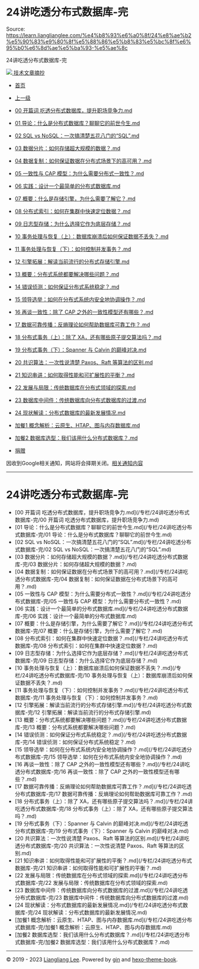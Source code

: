 # 24讲吃透分布式数据库-完 

Source: https://learn.lianglianglee.com/%e4%b8%93%e6%a0%8f/24%e8%ae%b2%e5%90%83%e9%80%8f%e5%88%86%e5%b8%83%e5%bc%8f%e6%95%b0%e6%8d%ae%e5%ba%93-%e5%ae%8c

24讲吃透分布式数据库-完 



[![](/static/favicon.png)
技术文章摘抄](/)

* [首页](/)
* [上一级](../)

* [00 开篇词 吃透分布式数据库，提升职场竞争力.md](/%e4%b8%93%e6%a0%8f/24%e8%ae%b2%e5%90%83%e9%80%8f%e5%88%86%e5%b8%83%e5%bc%8f%e6%95%b0%e6%8d%ae%e5%ba%93-%e5%ae%8c/00%20%e5%bc%80%e7%af%87%e8%af%8d%20%20%e5%90%83%e9%80%8f%e5%88%86%e5%b8%83%e5%bc%8f%e6%95%b0%e6%8d%ae%e5%ba%93%ef%bc%8c%e6%8f%90%e5%8d%87%e8%81%8c%e5%9c%ba%e7%ab%9e%e4%ba%89%e5%8a%9b.md)
* [01 导论：什么是分布式数据库？聊聊它的前世今生.md](/%e4%b8%93%e6%a0%8f/24%e8%ae%b2%e5%90%83%e9%80%8f%e5%88%86%e5%b8%83%e5%bc%8f%e6%95%b0%e6%8d%ae%e5%ba%93-%e5%ae%8c/01%20%20%e5%af%bc%e8%ae%ba%ef%bc%9a%e4%bb%80%e4%b9%88%e6%98%af%e5%88%86%e5%b8%83%e5%bc%8f%e6%95%b0%e6%8d%ae%e5%ba%93%ef%bc%9f%e8%81%8a%e8%81%8a%e5%ae%83%e7%9a%84%e5%89%8d%e4%b8%96%e4%bb%8a%e7%94%9f.md)
* [02 SQL vs NoSQL：一次搞清楚五花八门的“SQL”.md](/%e4%b8%93%e6%a0%8f/24%e8%ae%b2%e5%90%83%e9%80%8f%e5%88%86%e5%b8%83%e5%bc%8f%e6%95%b0%e6%8d%ae%e5%ba%93-%e5%ae%8c/02%20%20SQL%20vs%20NoSQL%ef%bc%9a%e4%b8%80%e6%ac%a1%e6%90%9e%e6%b8%85%e6%a5%9a%e4%ba%94%e8%8a%b1%e5%85%ab%e9%97%a8%e7%9a%84%e2%80%9cSQL%e2%80%9d.md)
* [03 数据分片：如何存储超大规模的数据？.md](/%e4%b8%93%e6%a0%8f/24%e8%ae%b2%e5%90%83%e9%80%8f%e5%88%86%e5%b8%83%e5%bc%8f%e6%95%b0%e6%8d%ae%e5%ba%93-%e5%ae%8c/03%20%20%e6%95%b0%e6%8d%ae%e5%88%86%e7%89%87%ef%bc%9a%e5%a6%82%e4%bd%95%e5%ad%98%e5%82%a8%e8%b6%85%e5%a4%a7%e8%a7%84%e6%a8%a1%e7%9a%84%e6%95%b0%e6%8d%ae%ef%bc%9f.md)
* [04 数据复制：如何保证数据在分布式场景下的高可用？.md](/%e4%b8%93%e6%a0%8f/24%e8%ae%b2%e5%90%83%e9%80%8f%e5%88%86%e5%b8%83%e5%bc%8f%e6%95%b0%e6%8d%ae%e5%ba%93-%e5%ae%8c/04%20%20%e6%95%b0%e6%8d%ae%e5%a4%8d%e5%88%b6%ef%bc%9a%e5%a6%82%e4%bd%95%e4%bf%9d%e8%af%81%e6%95%b0%e6%8d%ae%e5%9c%a8%e5%88%86%e5%b8%83%e5%bc%8f%e5%9c%ba%e6%99%af%e4%b8%8b%e7%9a%84%e9%ab%98%e5%8f%af%e7%94%a8%ef%bc%9f.md)
* [05 一致性与 CAP 模型：为什么需要分布式一致性？.md](/%e4%b8%93%e6%a0%8f/24%e8%ae%b2%e5%90%83%e9%80%8f%e5%88%86%e5%b8%83%e5%bc%8f%e6%95%b0%e6%8d%ae%e5%ba%93-%e5%ae%8c/05%20%20%e4%b8%80%e8%87%b4%e6%80%a7%e4%b8%8e%20CAP%20%e6%a8%a1%e5%9e%8b%ef%bc%9a%e4%b8%ba%e4%bb%80%e4%b9%88%e9%9c%80%e8%a6%81%e5%88%86%e5%b8%83%e5%bc%8f%e4%b8%80%e8%87%b4%e6%80%a7%ef%bc%9f.md)
* [06 实践：设计一个最简单的分布式数据库.md](/%e4%b8%93%e6%a0%8f/24%e8%ae%b2%e5%90%83%e9%80%8f%e5%88%86%e5%b8%83%e5%bc%8f%e6%95%b0%e6%8d%ae%e5%ba%93-%e5%ae%8c/06%20%20%e5%ae%9e%e8%b7%b5%ef%bc%9a%e8%ae%be%e8%ae%a1%e4%b8%80%e4%b8%aa%e6%9c%80%e7%ae%80%e5%8d%95%e7%9a%84%e5%88%86%e5%b8%83%e5%bc%8f%e6%95%b0%e6%8d%ae%e5%ba%93.md)
* [07 概要：什么是存储引擎，为什么需要了解它？.md](/%e4%b8%93%e6%a0%8f/24%e8%ae%b2%e5%90%83%e9%80%8f%e5%88%86%e5%b8%83%e5%bc%8f%e6%95%b0%e6%8d%ae%e5%ba%93-%e5%ae%8c/07%20%20%e6%a6%82%e8%a6%81%ef%bc%9a%e4%bb%80%e4%b9%88%e6%98%af%e5%ad%98%e5%82%a8%e5%bc%95%e6%93%8e%ef%bc%8c%e4%b8%ba%e4%bb%80%e4%b9%88%e9%9c%80%e8%a6%81%e4%ba%86%e8%a7%a3%e5%ae%83%ef%bc%9f.md)
* [08 分布式索引：如何在集群中快速定位数据？.md](/%e4%b8%93%e6%a0%8f/24%e8%ae%b2%e5%90%83%e9%80%8f%e5%88%86%e5%b8%83%e5%bc%8f%e6%95%b0%e6%8d%ae%e5%ba%93-%e5%ae%8c/08%20%20%e5%88%86%e5%b8%83%e5%bc%8f%e7%b4%a2%e5%bc%95%ef%bc%9a%e5%a6%82%e4%bd%95%e5%9c%a8%e9%9b%86%e7%be%a4%e4%b8%ad%e5%bf%ab%e9%80%9f%e5%ae%9a%e4%bd%8d%e6%95%b0%e6%8d%ae%ef%bc%9f.md)
* [09 日志型存储：为什么选择它作为底层存储？.md](/%e4%b8%93%e6%a0%8f/24%e8%ae%b2%e5%90%83%e9%80%8f%e5%88%86%e5%b8%83%e5%bc%8f%e6%95%b0%e6%8d%ae%e5%ba%93-%e5%ae%8c/09%20%20%e6%97%a5%e5%bf%97%e5%9e%8b%e5%ad%98%e5%82%a8%ef%bc%9a%e4%b8%ba%e4%bb%80%e4%b9%88%e9%80%89%e6%8b%a9%e5%ae%83%e4%bd%9c%e4%b8%ba%e5%ba%95%e5%b1%82%e5%ad%98%e5%82%a8%ef%bc%9f.md)
* [10 事务处理与恢复（上）：数据库崩溃后如何保证数据不丢失？.md](/%e4%b8%93%e6%a0%8f/24%e8%ae%b2%e5%90%83%e9%80%8f%e5%88%86%e5%b8%83%e5%bc%8f%e6%95%b0%e6%8d%ae%e5%ba%93-%e5%ae%8c/10%20%20%e4%ba%8b%e5%8a%a1%e5%a4%84%e7%90%86%e4%b8%8e%e6%81%a2%e5%a4%8d%ef%bc%88%e4%b8%8a%ef%bc%89%ef%bc%9a%e6%95%b0%e6%8d%ae%e5%ba%93%e5%b4%a9%e6%ba%83%e5%90%8e%e5%a6%82%e4%bd%95%e4%bf%9d%e8%af%81%e6%95%b0%e6%8d%ae%e4%b8%8d%e4%b8%a2%e5%a4%b1%ef%bc%9f.md)
* [11 事务处理与恢复（下）：如何控制并发事务？.md](/%e4%b8%93%e6%a0%8f/24%e8%ae%b2%e5%90%83%e9%80%8f%e5%88%86%e5%b8%83%e5%bc%8f%e6%95%b0%e6%8d%ae%e5%ba%93-%e5%ae%8c/11%20%20%e4%ba%8b%e5%8a%a1%e5%a4%84%e7%90%86%e4%b8%8e%e6%81%a2%e5%a4%8d%ef%bc%88%e4%b8%8b%ef%bc%89%ef%bc%9a%e5%a6%82%e4%bd%95%e6%8e%a7%e5%88%b6%e5%b9%b6%e5%8f%91%e4%ba%8b%e5%8a%a1%ef%bc%9f.md)
* [12 引擎拓展：解读当前流行的分布式存储引擎.md](/%e4%b8%93%e6%a0%8f/24%e8%ae%b2%e5%90%83%e9%80%8f%e5%88%86%e5%b8%83%e5%bc%8f%e6%95%b0%e6%8d%ae%e5%ba%93-%e5%ae%8c/12%20%20%e5%bc%95%e6%93%8e%e6%8b%93%e5%b1%95%ef%bc%9a%e8%a7%a3%e8%af%bb%e5%bd%93%e5%89%8d%e6%b5%81%e8%a1%8c%e7%9a%84%e5%88%86%e5%b8%83%e5%bc%8f%e5%ad%98%e5%82%a8%e5%bc%95%e6%93%8e.md)
* [13 概要：分布式系统都要解决哪些问题？.md](/%e4%b8%93%e6%a0%8f/24%e8%ae%b2%e5%90%83%e9%80%8f%e5%88%86%e5%b8%83%e5%bc%8f%e6%95%b0%e6%8d%ae%e5%ba%93-%e5%ae%8c/13%20%20%e6%a6%82%e8%a6%81%ef%bc%9a%e5%88%86%e5%b8%83%e5%bc%8f%e7%b3%bb%e7%bb%9f%e9%83%bd%e8%a6%81%e8%a7%a3%e5%86%b3%e5%93%aa%e4%ba%9b%e9%97%ae%e9%a2%98%ef%bc%9f.md)
* [14 错误侦测：如何保证分布式系统稳定？.md](/%e4%b8%93%e6%a0%8f/24%e8%ae%b2%e5%90%83%e9%80%8f%e5%88%86%e5%b8%83%e5%bc%8f%e6%95%b0%e6%8d%ae%e5%ba%93-%e5%ae%8c/14%20%20%e9%94%99%e8%af%af%e4%be%a6%e6%b5%8b%ef%bc%9a%e5%a6%82%e4%bd%95%e4%bf%9d%e8%af%81%e5%88%86%e5%b8%83%e5%bc%8f%e7%b3%bb%e7%bb%9f%e7%a8%b3%e5%ae%9a%ef%bc%9f.md)
* [15 领导选举：如何在分布式系统内安全地协调操作？.md](/%e4%b8%93%e6%a0%8f/24%e8%ae%b2%e5%90%83%e9%80%8f%e5%88%86%e5%b8%83%e5%bc%8f%e6%95%b0%e6%8d%ae%e5%ba%93-%e5%ae%8c/15%20%20%e9%a2%86%e5%af%bc%e9%80%89%e4%b8%be%ef%bc%9a%e5%a6%82%e4%bd%95%e5%9c%a8%e5%88%86%e5%b8%83%e5%bc%8f%e7%b3%bb%e7%bb%9f%e5%86%85%e5%ae%89%e5%85%a8%e5%9c%b0%e5%8d%8f%e8%b0%83%e6%93%8d%e4%bd%9c%ef%bc%9f.md)
* [16 再谈一致性：除了 CAP 之外的一致性模型还有哪些？.md](/%e4%b8%93%e6%a0%8f/24%e8%ae%b2%e5%90%83%e9%80%8f%e5%88%86%e5%b8%83%e5%bc%8f%e6%95%b0%e6%8d%ae%e5%ba%93-%e5%ae%8c/16%20%20%e5%86%8d%e8%b0%88%e4%b8%80%e8%87%b4%e6%80%a7%ef%bc%9a%e9%99%a4%e4%ba%86%20CAP%20%e4%b9%8b%e5%a4%96%e7%9a%84%e4%b8%80%e8%87%b4%e6%80%a7%e6%a8%a1%e5%9e%8b%e8%bf%98%e6%9c%89%e5%93%aa%e4%ba%9b%ef%bc%9f.md)
* [17 数据可靠传播：反熵理论如何帮助数据库可靠工作？.md](/%e4%b8%93%e6%a0%8f/24%e8%ae%b2%e5%90%83%e9%80%8f%e5%88%86%e5%b8%83%e5%bc%8f%e6%95%b0%e6%8d%ae%e5%ba%93-%e5%ae%8c/17%20%20%e6%95%b0%e6%8d%ae%e5%8f%af%e9%9d%a0%e4%bc%a0%e6%92%ad%ef%bc%9a%e5%8f%8d%e7%86%b5%e7%90%86%e8%ae%ba%e5%a6%82%e4%bd%95%e5%b8%ae%e5%8a%a9%e6%95%b0%e6%8d%ae%e5%ba%93%e5%8f%af%e9%9d%a0%e5%b7%a5%e4%bd%9c%ef%bc%9f.md)
* [18 分布式事务（上）：除了 XA，还有哪些原子提交算法吗？.md](/%e4%b8%93%e6%a0%8f/24%e8%ae%b2%e5%90%83%e9%80%8f%e5%88%86%e5%b8%83%e5%bc%8f%e6%95%b0%e6%8d%ae%e5%ba%93-%e5%ae%8c/18%20%20%e5%88%86%e5%b8%83%e5%bc%8f%e4%ba%8b%e5%8a%a1%ef%bc%88%e4%b8%8a%ef%bc%89%ef%bc%9a%e9%99%a4%e4%ba%86%20XA%ef%bc%8c%e8%bf%98%e6%9c%89%e5%93%aa%e4%ba%9b%e5%8e%9f%e5%ad%90%e6%8f%90%e4%ba%a4%e7%ae%97%e6%b3%95%e5%90%97%ef%bc%9f.md)
* [19 分布式事务（下）：Spanner 与 Calvin 的巅峰对决.md](/%e4%b8%93%e6%a0%8f/24%e8%ae%b2%e5%90%83%e9%80%8f%e5%88%86%e5%b8%83%e5%bc%8f%e6%95%b0%e6%8d%ae%e5%ba%93-%e5%ae%8c/19%20%20%e5%88%86%e5%b8%83%e5%bc%8f%e4%ba%8b%e5%8a%a1%ef%bc%88%e4%b8%8b%ef%bc%89%ef%bc%9aSpanner%20%e4%b8%8e%20Calvin%20%e7%9a%84%e5%b7%85%e5%b3%b0%e5%af%b9%e5%86%b3.md)
* [20 共识算法：一次性说清楚 Paxos、Raft 等算法的区别.md](/%e4%b8%93%e6%a0%8f/24%e8%ae%b2%e5%90%83%e9%80%8f%e5%88%86%e5%b8%83%e5%bc%8f%e6%95%b0%e6%8d%ae%e5%ba%93-%e5%ae%8c/20%20%20%e5%85%b1%e8%af%86%e7%ae%97%e6%b3%95%ef%bc%9a%e4%b8%80%e6%ac%a1%e6%80%a7%e8%af%b4%e6%b8%85%e6%a5%9a%20Paxos%e3%80%81Raft%20%e7%ad%89%e7%ae%97%e6%b3%95%e7%9a%84%e5%8c%ba%e5%88%ab.md)
* [21 知识串讲：如何取得性能和可扩展性的平衡？.md](/%e4%b8%93%e6%a0%8f/24%e8%ae%b2%e5%90%83%e9%80%8f%e5%88%86%e5%b8%83%e5%bc%8f%e6%95%b0%e6%8d%ae%e5%ba%93-%e5%ae%8c/21%20%20%e7%9f%a5%e8%af%86%e4%b8%b2%e8%ae%b2%ef%bc%9a%e5%a6%82%e4%bd%95%e5%8f%96%e5%be%97%e6%80%a7%e8%83%bd%e5%92%8c%e5%8f%af%e6%89%a9%e5%b1%95%e6%80%a7%e7%9a%84%e5%b9%b3%e8%a1%a1%ef%bc%9f.md)
* [22 发展与局限：传统数据库在分布式领域的探索.md](/%e4%b8%93%e6%a0%8f/24%e8%ae%b2%e5%90%83%e9%80%8f%e5%88%86%e5%b8%83%e5%bc%8f%e6%95%b0%e6%8d%ae%e5%ba%93-%e5%ae%8c/22%20%20%e5%8f%91%e5%b1%95%e4%b8%8e%e5%b1%80%e9%99%90%ef%bc%9a%e4%bc%a0%e7%bb%9f%e6%95%b0%e6%8d%ae%e5%ba%93%e5%9c%a8%e5%88%86%e5%b8%83%e5%bc%8f%e9%a2%86%e5%9f%9f%e7%9a%84%e6%8e%a2%e7%b4%a2.md)
* [23 数据库中间件：传统数据库向分布式数据库的过渡.md](/%e4%b8%93%e6%a0%8f/24%e8%ae%b2%e5%90%83%e9%80%8f%e5%88%86%e5%b8%83%e5%bc%8f%e6%95%b0%e6%8d%ae%e5%ba%93-%e5%ae%8c/23%20%20%e6%95%b0%e6%8d%ae%e5%ba%93%e4%b8%ad%e9%97%b4%e4%bb%b6%ef%bc%9a%e4%bc%a0%e7%bb%9f%e6%95%b0%e6%8d%ae%e5%ba%93%e5%90%91%e5%88%86%e5%b8%83%e5%bc%8f%e6%95%b0%e6%8d%ae%e5%ba%93%e7%9a%84%e8%bf%87%e6%b8%a1.md)
* [24 现状解读：分布式数据库的最新发展情况.md](/%e4%b8%93%e6%a0%8f/24%e8%ae%b2%e5%90%83%e9%80%8f%e5%88%86%e5%b8%83%e5%bc%8f%e6%95%b0%e6%8d%ae%e5%ba%93-%e5%ae%8c/24%20%20%e7%8e%b0%e7%8a%b6%e8%a7%a3%e8%af%bb%ef%bc%9a%e5%88%86%e5%b8%83%e5%bc%8f%e6%95%b0%e6%8d%ae%e5%ba%93%e7%9a%84%e6%9c%80%e6%96%b0%e5%8f%91%e5%b1%95%e6%83%85%e5%86%b5.md)
* [加餐1 概念解析：云原生、HTAP、图与内存数据库.md](/%e4%b8%93%e6%a0%8f/24%e8%ae%b2%e5%90%83%e9%80%8f%e5%88%86%e5%b8%83%e5%bc%8f%e6%95%b0%e6%8d%ae%e5%ba%93-%e5%ae%8c/%e5%8a%a0%e9%a4%901%20%20%e6%a6%82%e5%bf%b5%e8%a7%a3%e6%9e%90%ef%bc%9a%e4%ba%91%e5%8e%9f%e7%94%9f%e3%80%81HTAP%e3%80%81%e5%9b%be%e4%b8%8e%e5%86%85%e5%ad%98%e6%95%b0%e6%8d%ae%e5%ba%93.md)
* [加餐2 数据库选型：我们该用什么分布式数据库？.md](/%e4%b8%93%e6%a0%8f/24%e8%ae%b2%e5%90%83%e9%80%8f%e5%88%86%e5%b8%83%e5%bc%8f%e6%95%b0%e6%8d%ae%e5%ba%93-%e5%ae%8c/%e5%8a%a0%e9%a4%902%20%20%e6%95%b0%e6%8d%ae%e5%ba%93%e9%80%89%e5%9e%8b%ef%bc%9a%e6%88%91%e4%bb%ac%e8%af%a5%e7%94%a8%e4%bb%80%e4%b9%88%e5%88%86%e5%b8%83%e5%bc%8f%e6%95%b0%e6%8d%ae%e5%ba%93%ef%bc%9f.md)
* [捐赠](/assets/捐赠.md)

因收到Google相关通知，网站将会择期关闭。[相关通知内容](https://lumendatabase.org/notices/44265620)

---

# 24讲吃透分布式数据库-完

* [00 开篇词 吃透分布式数据库，提升职场竞争力.md](/专栏/24讲吃透分布式数据库-完/00 开篇词  吃透分布式数据库，提升职场竞争力.md)
* [01 导论：什么是分布式数据库？聊聊它的前世今生.md](/专栏/24讲吃透分布式数据库-完/01  导论：什么是分布式数据库？聊聊它的前世今生.md)
* [02 SQL vs NoSQL：一次搞清楚五花八门的“SQL”.md](/专栏/24讲吃透分布式数据库-完/02  SQL vs NoSQL：一次搞清楚五花八门的“SQL”.md)
* [03 数据分片：如何存储超大规模的数据？.md](/专栏/24讲吃透分布式数据库-完/03  数据分片：如何存储超大规模的数据？.md)
* [04 数据复制：如何保证数据在分布式场景下的高可用？.md](/专栏/24讲吃透分布式数据库-完/04  数据复制：如何保证数据在分布式场景下的高可用？.md)
* [05 一致性与 CAP 模型：为什么需要分布式一致性？.md](/专栏/24讲吃透分布式数据库-完/05  一致性与 CAP 模型：为什么需要分布式一致性？.md)
* [06 实践：设计一个最简单的分布式数据库.md](/专栏/24讲吃透分布式数据库-完/06  实践：设计一个最简单的分布式数据库.md)
* [07 概要：什么是存储引擎，为什么需要了解它？.md](/专栏/24讲吃透分布式数据库-完/07  概要：什么是存储引擎，为什么需要了解它？.md)
* [08 分布式索引：如何在集群中快速定位数据？.md](/专栏/24讲吃透分布式数据库-完/08  分布式索引：如何在集群中快速定位数据？.md)
* [09 日志型存储：为什么选择它作为底层存储？.md](/专栏/24讲吃透分布式数据库-完/09  日志型存储：为什么选择它作为底层存储？.md)
* [10 事务处理与恢复（上）：数据库崩溃后如何保证数据不丢失？.md](/专栏/24讲吃透分布式数据库-完/10  事务处理与恢复（上）：数据库崩溃后如何保证数据不丢失？.md)
* [11 事务处理与恢复（下）：如何控制并发事务？.md](/专栏/24讲吃透分布式数据库-完/11  事务处理与恢复（下）：如何控制并发事务？.md)
* [12 引擎拓展：解读当前流行的分布式存储引擎.md](/专栏/24讲吃透分布式数据库-完/12  引擎拓展：解读当前流行的分布式存储引擎.md)
* [13 概要：分布式系统都要解决哪些问题？.md](/专栏/24讲吃透分布式数据库-完/13  概要：分布式系统都要解决哪些问题？.md)
* [14 错误侦测：如何保证分布式系统稳定？.md](/专栏/24讲吃透分布式数据库-完/14  错误侦测：如何保证分布式系统稳定？.md)
* [15 领导选举：如何在分布式系统内安全地协调操作？.md](/专栏/24讲吃透分布式数据库-完/15  领导选举：如何在分布式系统内安全地协调操作？.md)
* [16 再谈一致性：除了 CAP 之外的一致性模型还有哪些？.md](/专栏/24讲吃透分布式数据库-完/16  再谈一致性：除了 CAP 之外的一致性模型还有哪些？.md)
* [17 数据可靠传播：反熵理论如何帮助数据库可靠工作？.md](/专栏/24讲吃透分布式数据库-完/17  数据可靠传播：反熵理论如何帮助数据库可靠工作？.md)
* [18 分布式事务（上）：除了 XA，还有哪些原子提交算法吗？.md](/专栏/24讲吃透分布式数据库-完/18  分布式事务（上）：除了 XA，还有哪些原子提交算法吗？.md)
* [19 分布式事务（下）：Spanner 与 Calvin 的巅峰对决.md](/专栏/24讲吃透分布式数据库-完/19  分布式事务（下）：Spanner 与 Calvin 的巅峰对决.md)
* [20 共识算法：一次性说清楚 Paxos、Raft 等算法的区别.md](/专栏/24讲吃透分布式数据库-完/20  共识算法：一次性说清楚 Paxos、Raft 等算法的区别.md)
* [21 知识串讲：如何取得性能和可扩展性的平衡？.md](/专栏/24讲吃透分布式数据库-完/21  知识串讲：如何取得性能和可扩展性的平衡？.md)
* [22 发展与局限：传统数据库在分布式领域的探索.md](/专栏/24讲吃透分布式数据库-完/22  发展与局限：传统数据库在分布式领域的探索.md)
* [23 数据库中间件：传统数据库向分布式数据库的过渡.md](/专栏/24讲吃透分布式数据库-完/23  数据库中间件：传统数据库向分布式数据库的过渡.md)
* [24 现状解读：分布式数据库的最新发展情况.md](/专栏/24讲吃透分布式数据库-完/24  现状解读：分布式数据库的最新发展情况.md)
* [加餐1 概念解析：云原生、HTAP、图与内存数据库.md](/专栏/24讲吃透分布式数据库-完/加餐1  概念解析：云原生、HTAP、图与内存数据库.md)
* [加餐2 数据库选型：我们该用什么分布式数据库？.md](/专栏/24讲吃透分布式数据库-完/加餐2  数据库选型：我们该用什么分布式数据库？.md)

---

© 2019 - 2023 [Liangliang Lee](/cdn-cgi/l/email-protection#7d11111144494c4c4d4a3d1a101c1411531e1210).
Powered by [gin](https://github.com/gin-gonic/gin) and [hexo-theme-book](https://github.com/kaiiiz/hexo-theme-book).
